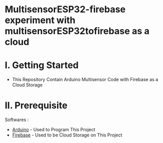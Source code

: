 # MultisensorESP32-firebase experiment with multisensorESP32tofirebase as a cloud

# I. Getting Started
* This Repository Contain Arduino Multisensor Code with Firebase as a Cloud Storage

# II. Prerequisite

Softwares :

* [Arduino](arduino.cc) - Used to Program This Project
* [Firebase](firebase.google.com) - Used to be Cloud Storage on This Project
